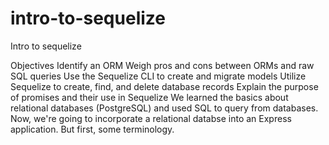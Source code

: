 # intro-to-sequelize
Intro to sequelize

Objectives 
Identify an ORM
Weigh pros and cons between ORMs and raw SQL queries
Use the Sequelize CLI to create and migrate models
Utilize Sequelize to create, find, and delete database records
Explain the purpose of promises and their use in Sequelize
We learned the basics about relational databases (PostgreSQL) and used SQL to query from databases. Now, we're going to incorporate a relational databse into an Express application. But first, some terminology.
